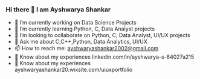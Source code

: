 ### Hi there 👋 I am Ayshwarya Shankar
         

- 🔭 I’m currently working on Data Science Projects
- 🌱 I’m currently learning Python, C, Data Analyst projects
- 👯 I’m looking to collaborate on Python, C, Data Analyst, UI/UX projects
- 💬 Ask me about C,C++,Python, Data Analytics, UI/UX
- 📫 How to reach me: ayshwaryashankar2002@gmail.com
- :book: Know about my experiences linkedin.com/in/ayshwarya-s-64027a215
- :link: Know about my experiences ayshwaryashankar20.wixsite.com/uiuxportfolio
